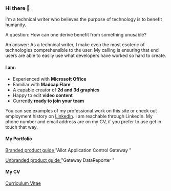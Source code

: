 ### Hi there 👋

I'm a technical writer who believes the purpose of technology is to benefit humanity. 

A question: How can one derive benefit from something unusable?

An answer: As a technical writer, I make even the most esoteric of technologies comprehensible to the user.  My calling is ensuring that end users are able to easily use what developers have worked so hard to create.

#### I am:

- Experienced with **Microsoft Office**
- Familiar with **Madcap Flare**
- A capable creator of **2d and 3d graphics**
- Happy to edit **video content**
- Currently **ready to join your team**

You can see examples of my professional work on this site or check out employment history  on [LinkedIn](https://www.linkedin.com/in/j-levine/). I am reachable through LinkedIn. My phone number and email address are on my CV, if you prefer to use get in touch that way.

<!--
**Joshua-Levine/Joshua-Levine** is a ✨ _special_ ✨ repository because its `README.md` (this file) appears on your GitHub profile.

Here are some ideas to get you started:

- 🔭 I’m currently working on ...
- 🌱 I’m currently learning ...
- 👯 I’m looking to collaborate on ...
- 🤔 I’m looking for help with ...
- 💬 Ask me about ...
- 📫 How to reach me: ...
- 😄 Pronouns: ...
- ⚡ Fun fact: ...
-->

#### My Portfolio

[Branded product guide ](https://github.com/Joshua-Levine/Joshua-Levine/blob/master/portfolio/ACG2000_Users_Guide.pdf) "Allot Application Control Gateway "

[Unbranded product guide ](https://github.com/Joshua-Levine/Joshua-Levine/blob/master/portfolio/GW_DataReporter_Operation_Guide.pdf) "Gateway DataReporter "

#### My CV

[Curriculum Vitae](https://github.com/Joshua-Levine/Joshua-Levine/blob/master/CV/Joshua_Levine_Curriculum_Vitae.pdf) 